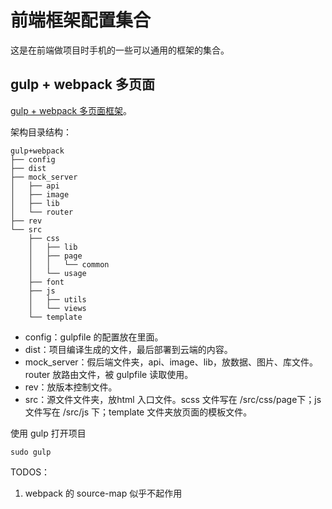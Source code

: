 # 前端框架配置集合
这是在前端做项目时手机的一些可以通用的框架的集合。

## gulp + webpack 多页面

[gulp + webpack 多页面框架](https://github.com/cutwenty/fe-framework/tree/master/gulp%2Bwebpack)。

架构目录结构：

	gulp+webpack
	├── config
	├── dist
	├── mock_server
	│   ├── api
	│   ├── image
	│   ├── lib
	│   └── router
	├── rev
	└── src
	    ├── css
	    │   ├── lib
	    │   ├── page
	    │   │   └── common
	    │   └── usage   
	    ├── font
	    ├── js
	    │   ├── utils
	    │   └── views
	    └── template
	    
* config：gulpfile 的配置放在里面。
* dist：项目编译生成的文件，最后部署到云端的内容。
* mock_server：假后端文件夹，api、image、lib，放数据、图片、库文件。router 放路由文件，被 gulpfile 读取使用。
* rev：放版本控制文件。
* src：源文件文件夹，放html 入口文件。scss 文件写在 /src/css/page下；js 文件写在 /src/js 下；template 文件夹放页面的模板文件。

使用 gulp 打开项目

	sudo gulp
	
TODOS：

1. webpack 的 source-map 似乎不起作用